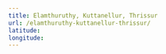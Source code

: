 ```yaml
---
title: Elamthuruthy, Kuttanellur, Thrissur
url: /elamthuruthy-kuttanellur-thrissur/
latitude: 
longitude: 
---
```

